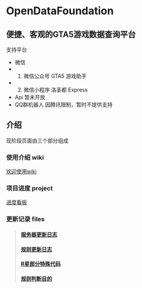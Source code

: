 # OpenDataFoundation

## 便捷、客观的GTA5游戏数据查询平台
支持平台

* 微信
* 1. 微信公众号 GTA5 游戏助手
* 2. 微信小程序 洛圣都 Express
* Api 暂未开放
* QQ群机器人 因腾讯限制，暂时不提供支持

## 介绍
现阶段页面由三个部分组成
### 使用介绍 wiki
[欢迎使用wiki](https://github.com/hqshi/OpenDataFoundation/wiki)
### 项目进度 project
[进度看板](https://github.com/users/hqshi/projects/1)

### 更新记录 files
> #### <a href="server update.md">服务器更新日志</a>
> #### <a href="rule update.md">规则更新日志</a>
> #### <a href="rockstar codes">R星部分特殊代码</a>
> #### <a href="result explain.md">规则判断目的</a>



